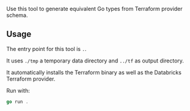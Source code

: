 Use this tool to generate equivalent Go types from Terraform provider schema.

## Usage

The entry point for this tool is `.`.

It uses `./tmp` a temporary data directory and `../tf` as output directory.

It automatically installs the Terraform binary as well as the Databricks Terraform provider.

Run with:

```go
go run .
```
